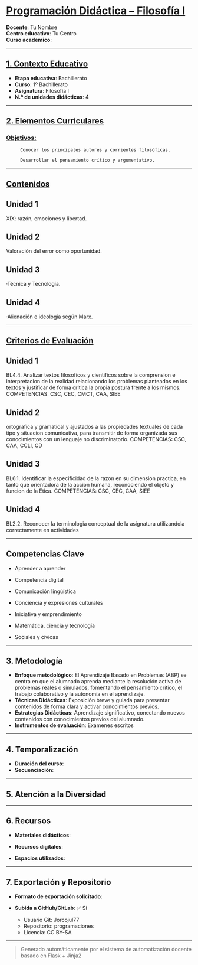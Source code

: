 # <u>Programación Didáctica – Filosofía I</u>

**Docente**: Tu Nombre  
**Centro educativo**: Tu Centro  
**Curso académico**:   

---

## <u>1. Contexto Educativo</u>

- **Etapa educativa**: Bachillerato
- **Curso**: 1º Bachillerato
- **Asignatura**: Filosofía I
- **N.º de unidades didácticas**: 4

---
## <u>2. Elementos Curriculares</u>

### <u>Objetivos:</u>


  <ul>
    
      Conocer los principales autores y corrientes filosóficas.
    
      Desarrollar el pensamiento crítico y argumentativo.
    
  </ul>


---

## <u>Contenidos</u>

## Unidad 1
XIX: razón, emociones y libertad.

## Unidad 2
Valoración del error como oportunidad.

## Unidad 3
·Técnica y Tecnología.

## Unidad 4
·Alienación e ideología según Marx.


---

## <u>Criterios de Evaluación</u>

## Unidad 1
BL4.4. Analizar textos filosoficos y cientificos sobre la comprension e interpretacion de la realidad
relacionando los problemas planteados en los textos y justificar de forma critica la propia postura frente a
los mismos.
COMPETENCIAS: CSC, CEC, CMCT, CAA, SIEE

## Unidad 2
ortografica y gramatical y ajustados a las propiedades textuales de cada tipo y situacion comunicativa,
para transmitir de forma organizada sus conocimientos con un lenguaje no discriminatorio.
COMPETENCIAS: CSC, CAA, CCLI, CD

## Unidad 3
BL6.1. Identificar la especificidad de la razon en su dimension practica, en tanto que orientadora de la
accion humana, reconociendo el objeto y funcion de la Etica.
COMPETENCIAS: CSC, CEC, CAA, SIEE

## Unidad 4
BL2.2. Reconocer la terminologia conceptual de la asignatura utilizandola correctamente en actividades


---

## Competencias Clave


- Aprender a aprender

- Competencia digital

- Comunicación lingüística

- Conciencia y expresiones culturales

- Iniciativa y emprendimiento

- Matemática, ciencia y tecnología

- Sociales y cívicas



---

## 3. Metodología

- **Enfoque metodológico**: El Aprendizaje Basado en Problemas (ABP) se centra en que el alumnado aprenda mediante la resolución activa de problemas reales o simulados, fomentando el pensamiento crítico, el trabajo colaborativo y la autonomía en el aprendizaje.
- **Técnicas Didácticas**: Exposición breve y guiada para presentar contenidos de forma clara y activar conocimientos previos.
- **Estrategias Didácticas**: Aprendizaje significativo, conectando nuevos contenidos con conocimientos previos del alumnado.
- **Instrumentos de evaluación**: Exámenes escritos

---
## 4. Temporalización

- **Duración del curso**: 
- **Secuenciación**:  
  

---

## 5. Atención a la Diversidad




---

## 6. Recursos

- **Materiales didácticos**:  
  
- **Recursos digitales**:  
  
- **Espacios utilizados**: 

---

## 7. Exportación y Repositorio

- **Formato de exportación solicitado**: 
- **Subida a GitHub/GitLab**: ✅ Sí

  - Usuario Git: Jorcojul77
  - Repositorio: programaciones
  - Licencia: CC BY-SA


---

> Generado automáticamente por el sistema de automatización docente basado en Flask + Jinja2